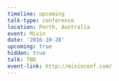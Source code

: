 ```yaml
---
timeline: upcoming
talk-type: conference
location: Perth, Australia
event: Mixin
date: '2016-10-28'
upcoming: true
hidden: true
talk: TBD
event-link: http://mixinconf.com/
---
```

